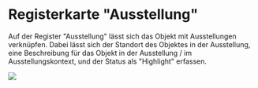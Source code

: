 # Registerkarte "Ausstellung"

Auf der Register "Ausstellung" lässt sich das Objekt mit Ausstellungen verknüpfen. Dabei lässt sich der Standort des Objektes in der Ausstellung, eine Beschreibung für das Objekt in der Ausstellung / im Ausstellungskontext, und der Status als "Highlight" erfassen.

![](../../../assets/musdb/objects-edit/Reiter/Reiter-Ausstellung.avif)
